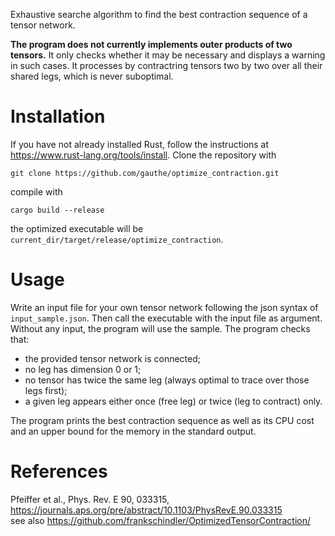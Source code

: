 Exhaustive searche algorithm to find the best contraction sequence of a tensor network.

**The program does not currently implements outer products of two tensors.** It only checks whether it may be necessary and displays a warning in such cases. It processes by contractring tensors two by two over all their shared legs, which is never suboptimal.


# Installation
If you have not already installed Rust, follow the instructions at https://www.rust-lang.org/tools/install.
Clone the repository with
```
git clone https://github.com/gauthe/optimize_contraction.git
```
compile with
```
cargo build --release
```
the optimized executable will be `current_dir/target/release/optimize_contraction`.

# Usage
Write an input file for your own tensor network following the json syntax of `input_sample.json`. Then call the executable with the input file as argument. Without any input, the program will use the sample.
The program checks that:
* the provided tensor network is connected;
* no leg has dimension 0 or 1;
* no tensor has twice the same leg (always optimal to trace over those legs first);
* a given leg appears either once (free leg) or twice (leg to contract) only.

The program prints the best contraction sequence as well as its CPU cost and an upper bound for the memory in the standard output.

# References
Pfeiffer et al., Phys. Rev. E 90, 033315, https://journals.aps.org/pre/abstract/10.1103/PhysRevE.90.033315  
see also https://github.com/frankschindler/OptimizedTensorContraction/
